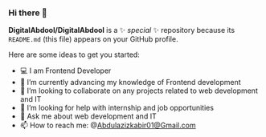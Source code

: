 ### Hi there 👋


**DigitalAbdool/DigitalAbdool** is a ✨ _special_ ✨ repository because its `README.md` (this file) appears on your GitHub profile.

Here are some ideas to get you started:

- 💻 I am Frontend Developer 
- 🌱 I’m currently advancing my knowledge of Frontend development
- 👯 I’m looking to collaborate on any projects related to web development and IT
- 🤔 I’m looking for help with internship and job opportunities 
- 💬 Ask me about web development and IT
- 📫 How to reach me: @Abdulazizkabir01@Gmail.com
  

